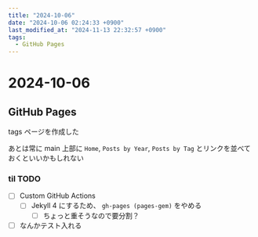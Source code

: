 ```yaml
---
title: "2024-10-06"
date: "2024-10-06 02:24:33 +0900"
last_modified_at: "2024-11-13 22:32:57 +0900"
tags:
  - GitHub Pages
---
```


# 2024-10-06
## GitHub Pages
tags ページを作成した

あとは常に main 上部に `Home`, `Posts by Year`, `Posts by Tag` とリンクを並べておくといいかもしれない

### til TODO

- [ ] Custom GitHub Actions
  - [ ] Jekyll 4 にするため、 `gh-pages (pages-gem)` をやめる
    - [ ] ちょっと重そうなので要分割？
- [ ] なんかテスト入れる
